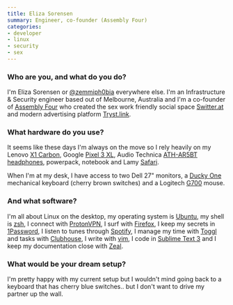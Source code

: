 ```yaml
---
title: Eliza Sorensen
summary: Engineer, co-founder (Assembly Four) 
categories:
- developer 
- linux
- security
- sex
---
```


### Who are you, and what do you do?

I'm Eliza Sorensen or [@zemmiph0bia](https://twitter.com/zemmiph0bia "Eliza's Twitter account.") everywhere else. I'm an Infrastructure & Security engineer based out of Melbourne, Australia and I'm a co-founder of [Assembly Four](https://assemblyfour.com/ "A sex worker and technologist collective.") who created the sex work friendly social space [Switter.at](https://switter.at/ "A sex worker-friendly Mastodon service (possibly NSFW).") and modern advertising platform [Tryst.link](https://tryst.link/ "An escorts advertising platform (possibly NSFW).").

### What hardware do you use?

It seems like these days I'm always on the move so I rely heavily on my Lenovo [X1 Carbon][thinkpad-x1-carbon], Google [Pixel 3 XL][pixel-3-xl], Audio Technica [ATH-AR5BT headphones][ath-ar5bt], powerpack, notebook and Lamy [Safari][safari-rollerball].

When I'm at my desk, I have access to two Dell 27" monitors, a [Ducky One][ducky-one] mechanical keyboard (cherry brown switches) and a Logitech [G700][wireless-gaming-mouse-g700] mouse.

### And what software?

I'm all about Linux on the desktop, my operating system is [Ubuntu][], my shell is [zsh][], I connect with [ProtonVPN][], I surf with [Firefox][], I keep my secrets in [1Password][], I listen to tunes through [Spotify][], I manage my time with [Toggl][] and tasks with [Clubhouse][], I write with [vim][], I code in [Sublime Text 3][sublime-text] and I keep my documentation close with [Zeal][]. 

### What would be your dream setup?

I'm pretty happy with my current setup but I wouldn't mind going back to a keyboard that has cherry blue switches.. but I don't want to drive my partner up the wall.

[ath-ar5bt]: http://sea.audio-technica.com/products/headphones/lifestyle/all-earphones/ath-ar5bt "On-ear wireless headphones."
[ducky-one]: https://www.duckychannel.com.tw/page-en/ducky-one/ "A mechanical keyboard."
[pixel-3-xl]: https://en.wikipedia.org/wiki/Pixel_3 "A 6.3 inch Android smartphone."
[safari-rollerball]: https://www.lamy.com/eng/b2c/safari "A pen."
[thinkpad-x1-carbon]: http://shop.lenovo.com/us/en/laptops/thinkpad/x-series/x1-carbon/ "A lightweight PC laptop with a 14 inch screen."
[wireless-gaming-mouse-g700]: https://support.logitech.com/en_us/product/wireless-gaming-mouse-g700 "A wireless gaming mouse."
[1password]: https://1password.com "Password management software for Mac OS X."
[clubhouse]: https://clubhouse.io/ "A project managment software service."
[firefox]: https://www.mozilla.org/en-US/firefox/new/ "A cross-platform open-source web browser."
[protonvpn]: https://en.wikipedia.org/wiki/ProtonVPN "A VPN provider."
[spotify]: https://www.spotify.com/us/ "A music streaming service."
[sublime-text]: http://www.sublimetext.com/ "A coder's text editor."
[toggl]: https://toggl.com/ "A time tracking service."
[ubuntu]: https://www.ubuntu.com/ "A Unix distribution."
[vim]: https://www.vim.org/ "A command-line text editor."
[zeal]: https://zealdocs.org/ "An offline developer documentation viewer."
[zsh]: http://www.zsh.org/ "An interactive shell and scripting language."
